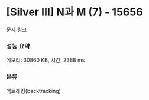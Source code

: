 # [Silver III] N과 M (7) - 15656 

[문제 링크](https://www.acmicpc.net/problem/15656) 

### 성능 요약

메모리: 30860 KB, 시간: 2388 ms

### 분류

백트래킹(backtracking)

